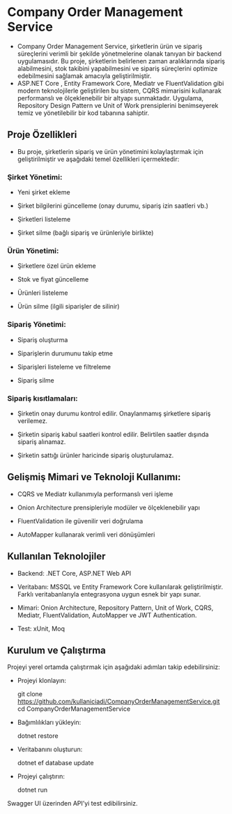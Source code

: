 # Company Order Management Service

- Company Order Management Service, şirketlerin ürün ve sipariş süreçlerini verimli bir şekilde yönetmelerine olanak tanıyan bir backend uygulamasıdır. Bu proje, şirketlerin belirlenen zaman aralıklarında sipariş alabilmesini, stok takibini yapabilmesini ve sipariş süreçlerini optimize edebilmesini sağlamak amacıyla geliştirilmiştir.
- ASP.NET Core , Entity Framework Core, Mediatr ve FluentValidation gibi modern teknolojilerle geliştirilen bu sistem, CQRS mimarisini kullanarak performanslı ve ölçeklenebilir bir altyapı sunmaktadır. Uygulama, Repository Design Pattern ve Unit of Work prensiplerini benimseyerek temiz ve yönetilebilir bir kod tabanına sahiptir.

## Proje Özellikleri

- Bu proje, şirketlerin sipariş ve ürün yönetimini kolaylaştırmak için geliştirilmiştir ve aşağıdaki temel özellikleri içermektedir:

### Şirket Yönetimi:

- Yeni şirket ekleme

- Şirket bilgilerini güncelleme (onay durumu, sipariş izin saatleri vb.)

- Şirketleri listeleme

- Şirket silme (bağlı sipariş ve ürünleriyle birlikte)

### Ürün Yönetimi:

- Şirketlere özel ürün ekleme

- Stok ve fiyat güncelleme

- Ürünleri listeleme

- Ürün silme (ilgili siparişler de silinir)

### Sipariş Yönetimi:

- Sipariş oluşturma

- Siparişlerin durumunu takip etme

- Siparişleri listeleme ve filtreleme

- Sipariş silme

### Sipariş kısıtlamaları:

- Şirketin onay durumu kontrol edilir. Onaylanmamış şirketlere sipariş verilemez.

- Şirketin sipariş kabul saatleri kontrol edilir. Belirtilen saatler dışında sipariş alınamaz.

- Şirketin sattığı ürünler haricinde sipariş oluşturulamaz.

## Gelişmiş Mimari ve Teknoloji Kullanımı:

- CQRS ve Mediatr kullanımıyla performanslı veri işleme

- Onion Architecture prensipleriyle modüler ve ölçeklenebilir yapı

- FluentValidation ile güvenilir veri doğrulama

- AutoMapper kullanarak verimli veri dönüşümleri

## Kullanılan Teknolojiler

- Backend: .NET Core, ASP.NET Web API

- Veritabanı: MSSQL ve Entity Framework Core kullanılarak geliştirilmiştir. Farklı veritabanlarıyla entegrasyona uygun esnek bir yapı sunar.

- Mimari: Onion Architecture, Repository Pattern, Unit of Work, CQRS, Mediatr, FluentValidation, AutoMapper ve  JWT Authentication.

- Test: xUnit, Moq

## Kurulum ve Çalıştırma

Projeyi yerel ortamda çalıştırmak için aşağıdaki adımları takip edebilirsiniz:

- Projeyi klonlayın:

   git clone https://github.com/kullaniciadi/CompanyOrderManagementService.git
   cd CompanyOrderManagementService

- Bağımlılıkları yükleyin:

   dotnet restore

- Veritabanını oluşturun:

   dotnet ef database update

- Projeyi çalıştırın:

   dotnet run

Swagger UI üzerinden API’yi test edibilirsiniz.
